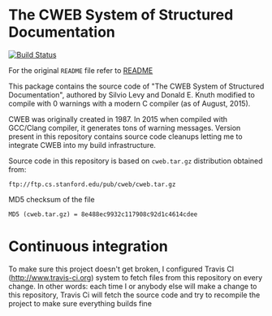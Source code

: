 # The CWEB System of Structured Documentation

[![Build Status](https://travis-ci.org/wkoszek/cweb.svg?branch=master)](https://travis-ci.org/wkoszek/cweb)

For the original `README` file refer to [README](README)

This package contains the source code of "The CWEB System of Structured
Documentation", authored by Silvio Levy and Donald E. Knuth modified to
compile with 0 warnings with a modern C compiler (as of August, 2015).

CWEB was originally created in 1987. In 2015 when compiled with GCC/Clang
compiler, it generates tons of warning messages. Version present in this
repository contains source code cleanups letting me to integrate CWEB into
my build infrastructure.

Source code in this repository is based on `cweb.tar.gz` distribution
obtained from:

	ftp://ftp.cs.stanford.edu/pub/cweb/cweb.tar.gz

MD5 checksum of the file

	MD5 (cweb.tar.gz) = 8e488ec9932c117908c92d1c4614cdee

# Continuous integration

To make sure this project doesn't get broken, I configured Travis CI
(http://www.travis-ci.org) system to fetch files from this repository on
every change. In other words: each time I or anybody else will make a change
to this repository, Travis Ci will fetch the source code and try to
recompile the project to make sure everything builds fine
